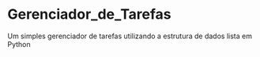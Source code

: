 # Gerenciador_de_Tarefas
 Um simples gerenciador de tarefas utilizando a estrutura de dados lista em Python
